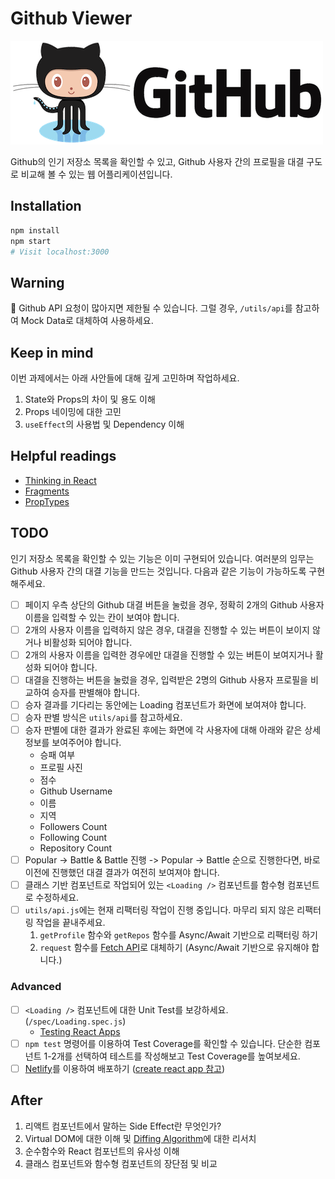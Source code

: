 # Github Viewer

![Github](github.png)

Github의 인기 저장소 목록을 확인할 수 있고, Github 사용자 간의 프로필을 대결 구도로 비교해 볼 수 있는 웹 어플리케이션입니다.

## Installation

```sh
npm install
npm start
# Visit localhost:3000
```

## Warning

🚨 Github API 요청이 많아지면 제한될 수 있습니다. 그럴 경우, `/utils/api`를 참고하여 Mock Data로 대체하여 사용하세요.

## Keep in mind

이번 과제에서는 아래 사안들에 대해 깊게 고민하며 작업하세요.

1. State와 Props의 차이 및 용도 이해
2. Props 네이밍에 대한 고민
3. `useEffect`의 사용법 및 Dependency 이해

## Helpful readings

- [Thinking in React](https://ko.reactjs.org/docs/thinking-in-react.html)
- [Fragments](https://ko.reactjs.org/docs/fragments.html)
- [PropTypes](https://ko.reactjs.org/docs/typechecking-with-proptypes.html)

## TODO

인기 저장소 목록을 확인할 수 있는 기능은 이미 구현되어 있습니다. 여러분의 임무는 Github 사용자 간의 대결 기능을 만드는 것입니다. 다음과 같은 기능이 가능하도록 구현해주세요.

- [ ] 페이지 우측 상단의 Github 대결 버튼을 눌렀을 경우, 정확히 2개의 Github 사용자 이름을 입력할 수 있는 칸이 보여야 합니다.
- [ ] 2개의 사용자 이름을 입력하지 않은 경우, 대결을 진행할 수 있는 버튼이 보이지 않거나 비활성화 되어야 합니다.
- [ ] 2개의 사용자 이름을 입력한 경우에만 대결을 진행할 수 있는 버튼이 보여지거나 활성화 되어야 합니다.
- [ ] 대결을 진행하는 버튼을 눌렀을 경우, 입력받은 2명의 Github 사용자 프로필을 비교하여 승자를 판별해야 합니다.
- [ ] 승자 결과를 기다리는 동안에는 Loading 컴포넌트가 화면에 보여져야 합니다.
- [ ] 승자 판별 방식은 `utils/api`를 참고하세요.
- [ ] 승자 판별에 대한 결과가 완료된 후에는 화면에 각 사용자에 대해 아래와 같은 상세 정보를 보여주어야 합니다.
  - 승패 여부
  - 프로필 사진
  - 점수
  - Github Username
  - 이름
  - 지역
  - Followers Count
  - Following Count
  - Repository Count
- [ ] Popular -> Battle & Battle 진행 -> Popular -> Battle 순으로 진행한다면, 바로 이전에 진행했던 대결 결과가 여전히 보여져야 합니다.
- [ ] 클래스 기반 컴포넌트로 작업되어 있는 `<Loading />` 컴포넌트를 함수형 컴포넌트로 수정하세요.
- [ ] `utils/api.js`에는 현재 리팩터링 작업이 진행 중입니다. 마무리 되지 않은 리팩터링 작업을 끝내주세요.
  1. `getProfile` 함수와 `getRepos` 함수를 Async/Await 기반으로 리팩터링 하기
  2. `request` 함수를 [Fetch API](https://developer.mozilla.org/en-US/docs/Web/API/WindowOrWorkerGlobalScope/fetch)로 대체하기 (Async/Await 기반으로 유지해야 합니다.)

### Advanced

- [ ] `<Loading />` 컴포넌트에 대한 Unit Test를 보강하세요. (`/spec/Loading.spec.js`)
  - [Testing React Apps](https://create-react-app.dev/docs/running-tests/)
- [ ] `npm test` 명령어를 이용하여 Test Coverage를 확인할 수 있습니다. 단순한 컴포넌트 1-2개를 선택하여 테스트를 작성해보고 Test Coverage를 높여보세요.
- [ ] [Netlify](https://netlify.com/)를 이용하여 배포하기 ([create react app 참고](https://create-react-app.dev/docs/deployment/#netlify))

## After

1. 리액트 컴포넌트에서 말하는 Side Effect란 무엇인가?
2. Virtual DOM에 대한 이해 및 [Diffing Algorithm](https://ko.reactjs.org/docs/reconciliation.html)에 대한 리서치
3. 순수함수와 React 컴포넌트의 유사성 이해
4. 클래스 컴포넌트와 함수형 컴포넌트의 장단점 및 비교
